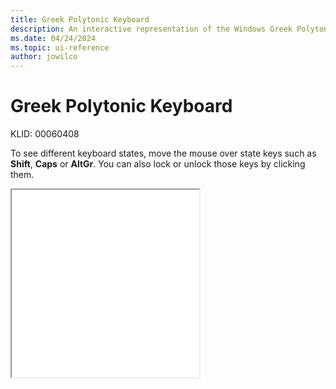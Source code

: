 ```yaml
---
title: Greek Polytonic Keyboard
description: An interactive representation of the Windows Greek Polytonic keyboard. To see different keyboard states, click or move the mouse over the state keys.
ms.date: 04/24/2024
ms.topic: ui-reference
author: jowilco
---
```


# Greek Polytonic Keyboard

KLID: 00060408

To see different keyboard states, move the mouse over state keys such as **Shift**, **Caps** or **AltGr**. You can also lock or unlock those keys by clicking them.

<iframe src="kbdhept.html" height="300"></iframe>

